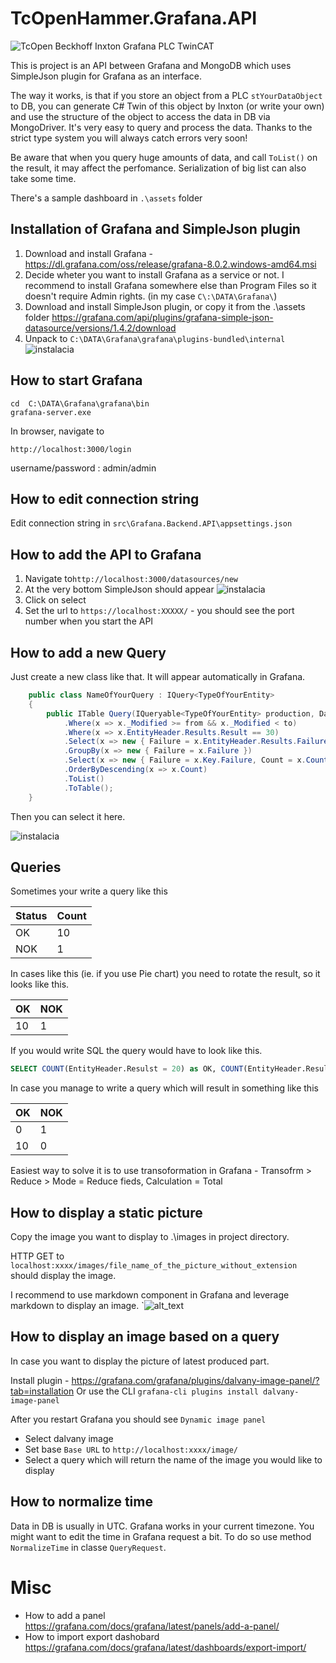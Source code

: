 ﻿# TcOpenHammer.Grafana.API

![TcOpen Beckhoff Inxton Grafana PLC TwinCAT](assets/TcOpen_Grafana.png)

This is project is an API between Grafana and MongoDB which uses SimpleJson plugin for Grafana as an interface.

The way it works, is that if you store an object from a PLC `stYourDataObject` to DB, you can generate C# Twin of this object by Inxton (or write your own) and use the structure of the object to access the data in DB via MongoDriver.
It's very easy to query and process the data. Thanks to the strict type system you will always catch errors very soon!

Be aware that when you query huge amounts of data, and call `ToList()` on the result, it may affect the perfomance. Serialization of big list can also take some time.

There's a sample dashboard in `.\assets` folder

## Installation of Grafana and SimpleJson plugin

1. Download and install Grafana - https://dl.grafana.com/oss/release/grafana-8.0.2.windows-amd64.msi
1. Decide wheter you want to install Grafana as a service or not. I recommend to install Grafana somewhere else than Program Files so it doesn't require Admin rights. (in my case `C\:\DATA\Grafana\`)
1. Download and install SimpleJson plugin, or copy it from the .\assets folder https://grafana.com/api/plugins/grafana-simple-json-datasource/versions/1.4.2/download
1. Unpack to `C:\DATA\Grafana\grafana\plugins-bundled\internal`
   ![instalacia](assets/grafana_plugin_install.png)

## How to start Grafana

```
cd  C:\DATA\Grafana\grafana\bin
grafana-server.exe
```

In browser, navigate to

`http://localhost:3000/login`

username/password : admin/admin

## How to edit connection string

Edit connection string in `src\Grafana.Backend.API\appsettings.json`

## How to add the API to Grafana

1. Navigate to`http://localhost:3000/datasources/new`
1. At the very bottom SimpleJson should appear
   ![instalacia](assets/simple_json_datasource.png)
1. Click on select
1. Set the url to `https://localhost:XXXXX/` - you should see the port number when you start the API

## How to add a new Query

Just create a new class like that. It will appear automatically in Grafana.

```csharp
    public class NameOfYourQuery : IQuery<TypeOfYourEntity>
    {
        public ITable Query(IQueryable<TypeOfYourEntity> production, DateTime from, DateTime to) => production
            .Where(x => x._Modified >= from && x._Modified < to)
            .Where(x => x.EntityHeader.Results.Result == 30)
            .Select(x => new { Failure = x.EntityHeader.Results.Failures })
            .GroupBy(x => new { Failure = x.Failure })
            .Select(x => new { Failure = x.Key.Failure, Count = x.Count() })
            .OrderByDescending(x => x.Count)
            .ToList()
            .ToTable();
    }
```

Then you can select it here.

![instalacia](assets/vybrat_query.png)

## Queries

Sometimes your write a query like this

| Status | Count |
| ------ | ----- |
| OK     | 10    |
| NOK    | 1     |

In cases like this (ie. if you use Pie chart) you need to rotate the result, so it looks like this.

| OK  | NOK |
| --- | --- |
| 10  | 1   |

If you would write SQL the query would have to look like this.

```sql
SELECT COUNT(EntityHeader.Resulst = 20) as OK, COUNT(EntityHeader.Resulst = 30) as NOK from .... group by EntityHeader.Resulst
```

In case you manage to write a query which will result in something like this

| OK  | NOK |
| --- | --- |
| 0   | 1   |
| 10  | 0   |

Easiest way to solve it is to use transoformation in Grafana - Transofrm > Reduce > Mode = Reduce fieds, Calculation = Total

## How to display a static picture

Copy the image you want to display to .\images in project directory.

HTTP GET to `localhost:xxxx/images/file_name_of_the_picture_without_extension` should display the image.

I recommend to use markdown component in Grafana and leverage markdown to display an image.
`![alt_text](localhost:xxxx/images/tcopen)

## How to display an image based on a query

In case you want to display the picture of latest produced part.

Install plugin - https://grafana.com/grafana/plugins/dalvany-image-panel/?tab=installation
Or use the CLI
`grafana-cli plugins install dalvany-image-panel`

After you restart Grafana you should see `Dynamic image panel`

- Select dalvany image
- Set base `Base URL` to `http://localhost:xxxx/image/`
- Select a query which will return the name of the image you would like to display

## How to normalize time

Data in DB is usually in UTC. Grafana works in your current timezone. You might want to edit the time in Grafana request a bit.
To do so use method `NormalizeTime` in classe `QueryRequest`.

# Misc

- How to add a panel https://grafana.com/docs/grafana/latest/panels/add-a-panel/
- How to import export dashobard https://grafana.com/docs/grafana/latest/dashboards/export-import/
